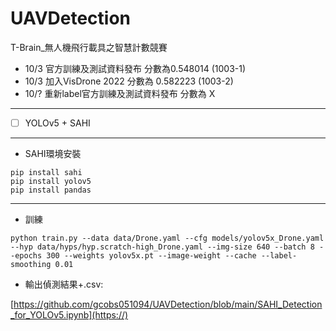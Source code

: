 # UAVDetection
T-Brain_無人機飛行載具之智慧計數競賽

* 10/3 官方訓練及測試資料發布 分數為0.548014 (1003-1)
* 10/3 加入VisDrone 2022 分數為 0.582223 (1003-2)
* 10/? 重新label官方訓練及測試資料發布 分數為 X

---


- [ ] YOLOv5 + SAHI

---

* SAHI環境安裝
```
pip install sahi
pip install yolov5
pip install pandas
```

---
* 訓練
```
python train.py --data data/Drone.yaml --cfg models/yolov5x_Drone.yaml --hyp data/hyps/hyp.scratch-high_Drone.yaml --img-size 640 --batch 8 --epochs 300 --weights yolov5x.pt --image-weight --cache --label-smoothing 0.01
```

* 輸出偵測結果+.csv:
> 
[https://github.com/gcobs051094/UAVDetection/blob/main/SAHI_Detection_for_YOLOv5.ipynb](https://)
